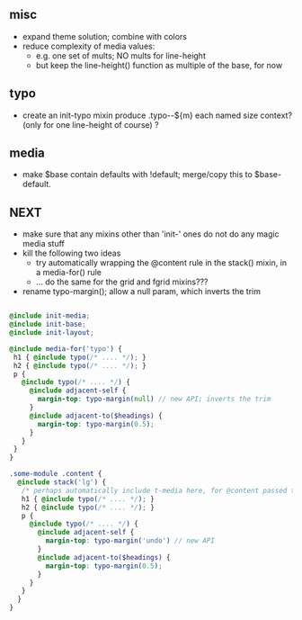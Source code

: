 ## misc
- expand theme solution; combine with colors
- reduce complexity of media values:
    - e.g. one set of mults; NO mults for line-height
    - but keep the line-height() function as multiple of the base, for now

## typo
- create an init-typo mixin
  produce .typo--${m} each named size context? (only for one line-height of course) ?

## media
- make $base contain defaults with !default; merge/copy this to $base-default.

## NEXT
- make sure that any mixins other than 'init-' ones do not do any magic media stuff
- kill the following two ideas
  - try automatically wrapping the @content rule in the stack() mixin, in a media-for() rule
  - ... do the same for the grid and fgrid mixins???
- rename typo-margin(); allow a null param, which inverts the trim

```scss

@include init-media;
@include init-base;
@include init-layout;

@include media-for('typo') {
 h1 { @include typo(/* .... */); }
 h2 { @include typo(/* .... */); }
 p {
   @include typo(/* .... */) {
     @include adjacent-self {
       margin-top: typo-margin(null) // new API; inverts the trim
     }
     @include adjacent-to($headings) {
       margin-top: typo-margin(0.5);
     }
   }
 }
}

.some-module .content {
  @include stack('lg') {
   /* perhaps automatically include t-media here, for @content passed to stack */
   h1 { @include typo(/* .... */); }
   h2 { @include typo(/* .... */); }
   p {
     @include typo(/* .... */) {
       @include adjacent-self {
         margin-top: typo-margin('undo') // new API
       }
       @include adjacent-to($headings) {
         margin-top: typo-margin(0.5);
       }
     }
   }
  }
}
```